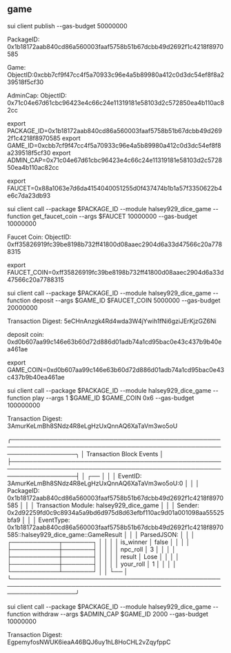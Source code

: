 ## game

sui client publish --gas-budget 50000000

PackageID: 0x1b18172aab840cd86a560003faaf5758b51b67dcbb49d2692f1c4218f8970585 

Game: ObjectID:0xcbb7cf9f47cc4f5a70933c96e4a5b89980a412c0d3dc54ef8f8a239518f5cf30 

AdminCap: ObjectID: 0x71c04e67d61cbc96423e4c66c24e11319181e58103d2c572850ea4b110ac82cc  

export PACKAGE_ID=0x1b18172aab840cd86a560003faaf5758b51b67dcbb49d2692f1c4218f8970585 
export GAME_ID=0xcbb7cf9f47cc4f5a70933c96e4a5b89980a412c0d3dc54ef8f8a239518f5cf30 
export ADMIN_CAP=0x71c04e67d61cbc96423e4c66c24e11319181e58103d2c572850ea4b110ac82cc  

export FAUCET=0x88a1063e7d6da4154040051255d0f437474b1b1a57f3350622b4e6c7da23db93

sui client call --package $PACKAGE_ID --module halsey929_dice_game --function get_faucet_coin --args $FAUCET 10000000 --gas-budget 10000000

Faucet Coin: ObjectID:   0xff35826919fc39be8198b732ff41800d08aaec2904d6a33d47566c20a7788315 

export FAUCET_COIN=0xff35826919fc39be8198b732ff41800d08aaec2904d6a33d47566c20a7788315 

sui client call --package $PACKAGE_ID --module halsey929_dice_game --function deposit --args $GAME_ID  $FAUCET_COIN 5000000 --gas-budget 20000000

Transaction Digest: 5eCHnAnzgk4Rd4wda3W4jYwih1fNi6gziJErKjzGZ6Ni

deposit coin: 0xd0b607aa99c146e63b60d72d886d01adb74a1cd95bac0e43c437b9b40ea461ae          

export GAME_COIN=0xd0b607aa99c146e63b60d72d886d01adb74a1cd95bac0e43c437b9b40ea461ae          


sui client call --package $PACKAGE_ID --module halsey929_dice_game --function play --args 1 $GAME_ID $GAME_COIN 0x6 --gas-budget 100000000

Transaction Digest: 3AmurKeLmBh8SNdz4R8eLgHzUxQnnAQ6XaTaVm3wo5oU

╭───────────────────────────────────────────────────────────────────────────────────────────────────────────────────╮
│ Transaction Block Events                                                                                          │
├───────────────────────────────────────────────────────────────────────────────────────────────────────────────────┤
│  ┌──                                                                                                              │
│  │ EventID: 3AmurKeLmBh8SNdz4R8eLgHzUxQnnAQ6XaTaVm3wo5oU:0                                                        │
│  │ PackageID: 0x1b18172aab840cd86a560003faaf5758b51b67dcbb49d2692f1c4218f8970585                                  │
│  │ Transaction Module: halsey929_dice_game                                                                        │
│  │ Sender: 0x2d92259fd0c9c8934a5a9bd6d975d8d63efbf110ac9d01a001098aa55525bfa9                                     │
│  │ EventType: 0x1b18172aab840cd86a560003faaf5758b51b67dcbb49d2692f1c4218f8970585::halsey929_dice_game::GameResult │
│  │ ParsedJSON:                                                                                                    │
│  │   ┌───────────┬───────┐                                                                                        │
│  │   │ is_winner │ false │                                                                                        │
│  │   ├───────────┼───────┤                                                                                        │
│  │   │ npc_roll  │ 3     │                                                                                        │
│  │   ├───────────┼───────┤                                                                                        │
│  │   │ result    │ Lose  │                                                                                        │
│  │   ├───────────┼───────┤                                                                                        │
│  │   │ your_roll │ 1     │                                                                                        │
│  │   └───────────┴───────┘                                                                                        │
│  └──                                                                                                              │
╰───────────────────────────────────────────────────────────────────────────────────────────────────────────────────╯

sui client call --package $PACKAGE_ID --module halsey929_dice_game --function withdraw --args $ADMIN_CAP $GAME_ID 2000 --gas-budget 10000000

Transaction Digest: EgpemyfosNWUK6ieaA46BQJ6uy1hL8HoCHL2vZqyfppC
